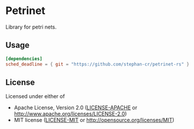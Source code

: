 Petrinet
========

Library for petri nets.

## Usage

```toml
[dependencies]
sched_deadline = { git = "https://github.com/stephan-cr/petrinet-rs" }
```

## License

Licensed under either of

* Apache License, Version 2.0 ([LICENSE-APACHE](LICENSE-APACHE) or http://www.apache.org/licenses/LICENSE-2.0)
* MIT license ([LICENSE-MIT](LICENSE-MIT) or http://opensource.org/licenses/MIT)

